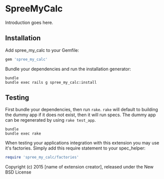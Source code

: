 SpreeMyCalc
===========

Introduction goes here.

Installation
------------

Add spree_my_calc to your Gemfile:

```ruby
gem 'spree_my_calc'
```

Bundle your dependencies and run the installation generator:

```shell
bundle
bundle exec rails g spree_my_calc:install
```

Testing
-------

First bundle your dependencies, then run `rake`. `rake` will default to building the dummy app if it does not exist, then it will run specs. The dummy app can be regenerated by using `rake test_app`.

```shell
bundle
bundle exec rake
```

When testing your applications integration with this extension you may use it's factories.
Simply add this require statement to your spec_helper:

```ruby
require 'spree_my_calc/factories'
```

Copyright (c) 2015 [name of extension creator], released under the New BSD License
